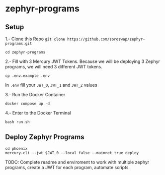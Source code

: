# zephyr-programs

## Setup
1.- Clone this Repo
`git clone https://github.com/soroswap/zephyr-programs.git`

`cd zephyr-programs`

2.- Fill with 3 Mercury JWT Tokens.
Because we will be deploying 3 Zephyr programs, we will need 3 different JWT tokens.

`cp .env.example .env`

In `.env` fill your `JWT_0`, `JWT_1` and `JWT_2` values

3.- Run the Docker Container

`docker compose up -d`

4.- Enter to the Docker Terminal

`bash run.sh`

## Deploy Zephyr Programs

```
cd phoenix
mercury-cli --jwt $JWT_0 --local false --mainnet true deploy
```
TODO: Complete readme and enviroment to work with multiple zephyr programs, create a JWT for each program, automate scripts 